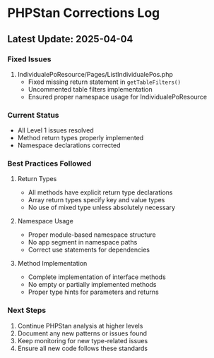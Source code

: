# PHPStan Corrections Log

## Latest Update: 2025-04-04

### Fixed Issues

1. IndividualePoResource/Pages/ListIndividualePos.php
   - Fixed missing return statement in `getTableFilters()`
   - Uncommented table filters implementation
   - Ensured proper namespace usage for IndividualePoResource

### Current Status
- All Level 1 issues resolved
- Method return types properly implemented
- Namespace declarations corrected

### Best Practices Followed
1. Return Types
   - All methods have explicit return type declarations
   - Array return types specify key and value types
   - No use of mixed type unless absolutely necessary

2. Namespace Usage
   - Proper module-based namespace structure
   - No app segment in namespace paths
   - Correct use statements for dependencies

3. Method Implementation
   - Complete implementation of interface methods
   - No empty or partially implemented methods
   - Proper type hints for parameters and returns

### Next Steps
1. Continue PHPStan analysis at higher levels
2. Document any new patterns or issues found
3. Keep monitoring for new type-related issues
4. Ensure all new code follows these standards
